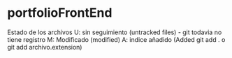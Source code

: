 # portfolioFrontEnd
Estado de los archivos
U: sin seguimiento (untracked files) - git todavia no tiene registro
M: Modificado (modified) 
A: indice añadido (Added git add . o git add archivo.extension)